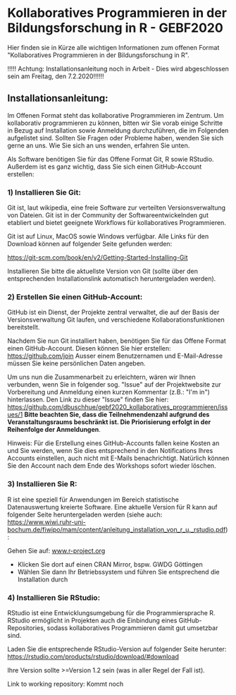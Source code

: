 # Kollaboratives Programmieren in der Bildungsforschung in R - GEBF2020
 Hier finden sie in Kürze alle wichtigen Informationen zum offenen Format "Kollaboratives Programmieren in der Bildungsforschung in R".


!!!!! Achtung: Installationsanleitung noch in Arbeit - Dies wird abgeschlossen sein am Freitag, den 7.2.2020!!!!!!


## Installationsanleitung:

Im Offenen Format steht das kollaborative Programmieren im Zentrum. Um kollaborativ programmieren zu können, bitten wir Sie vorab einige Schritte in Bezug auf Installation sowie Anmeldung durchzuführen, die im Folgenden aufgelistet sind. Sollten Sie Fragen oder Probleme haben, wenden Sie sich gerne an uns. Wie Sie sich an uns wenden, erfahren Sie unten.

Als Software benötigen Sie für das Offene Format Git, R sowie RStudio. Außerdem ist es ganz wichtig, dass Sie sich einen GitHub-Account erstellen:

### 1) Installieren Sie Git:

Git ist, laut wikipedia, eine freie Software zur verteilten Versionsverwaltung von Dateien. Git ist in der Community der Softwareentwickelnden gut etabliert und bietet geeignete Workflows für kollaboratives Programmieren.

Git ist auf Linux, MacOS sowie Windows verfügbar. Alle Links für den Download können auf folgender Seite gefunden werden:

https://git-scm.com/book/en/v2/Getting-Started-Installing-Git

Installieren Sie bitte die aktuellste Version von Git (sollte über den entsprechenden Installationslink automatisch heruntergeladen werden).

### 2) Erstellen Sie einen GitHub-Account:

GitHub ist ein Dienst, der Projekte zentral verwaltet, die auf der Basis der Versionsverwaltung Git laufen, und verschiedene Kollaborationsfunktionen bereitstellt.

Nachdem Sie nun Git installiert haben, benötigen Sie für das Offene Format einen GitHub-Account. Diesen können Sie hier erstellen: https://github.com/join Ausser einem Benutzernamen und E-Mail-Adresse müssen Sie keine persönlichen Daten angeben.

Um uns nun die Zusammenarbeit zu erleichtern, wären wir Ihnen verbunden, wenn Sie in folgender sog. "Issue" auf der Projektwebsite zur Vorbereitung und Anmeldung einen kurzen Kommentar (z.B.: "I'm in") hinterlassen. Den Link zu dieser "Issue" finden Sie hier:
https://github.com/dbuschhue/gebf2020_kollaboratives_programmieren/issues/1 **Bitte beachten Sie, dass die Teilnehmendenzahl aufgrund des Veranstaltungsraums beschränkt ist. Die Priorisierung erfolgt in der Reihenfolge der Anmeldungen**. 

Hinweis: Für die Erstellung eines GitHub-Accounts fallen keine Kosten an und Sie werden, wenn Sie dies entsprechend in den Notifications Ihres Accounts einstellen, auch nicht mit E-Mails benachrichtigt. Natürlich können Sie den Account nach dem Ende des Workshops sofort wieder löschen.

### 3) Installieren Sie R:

R ist eine speziell für Anwendungen im Bereich statistische Datenauswertung kreierte Software. Eine aktuelle Version für R kann auf folgender Seite heruntergeladen werden (siehe auch: https://www.wiwi.ruhr-uni-bochum.de/fiwipo/mam/content/anleitung_installation_von_r_u._rstudio.pdf):

Gehen Sie auf:
www.r-project.org

- Klicken Sie dort auf einen CRAN Mirror, bspw. GWDG Göttingen
- Wählen Sie dann Ihr Betriebssystem und führen Sie entsprechend die Installation durch


### 4) Installieren Sie RStudio:

RStudio ist eine Entwicklungsumgebung für die Programmiersprache R. RStudio ermöglicht in Projekten auch die Einbindung eines GitHub-Repositories, sodass kollaboratives Programmieren damit gut umsetzbar sind.

Laden Sie die entsprechende RStudio-Version auf folgender Seite herunter:
https://rstudio.com/products/rstudio/download/#download

Ihre Version sollte >=Version 1.2 sein (was in aller Regel der Fall ist).

Link to working repository: Kommt noch
